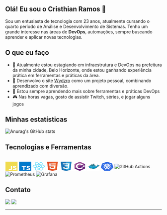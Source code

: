 ## Olá! Eu sou o Cristhian Ramos 👋

Sou um entusiasta de tecnologia com 23 anos, atualmente cursando o quarto período de Análise e Desenvolvimento de Sistemas. Tenho um grande interesse nas áreas de **DevOps**, automações, sempre buscando aprender e aplicar novas tecnologias.

## O que eu faço

- 💼 Atualmente estou estagiando em infraestrutura e DevOps na prefeitura da minha cidade, Belo Horizonte, onde estou ganhando experiência prática em ferramentas e práticas da área.
- 🔧 Desenvolvo o site [Wydzro](https://wydzro.com.br) como um projeto pessoal, combinando aprendizado com diversão.
- 🌱 Estou sempre aprendendo mais sobre ferramentas e práticas DevOps
- 🎮 Nas horas vagas, gosto de assistir Twitch, séries, e jogar alguns jogos


## Minhas estatísticas
![Anurag's GitHub stats](https://github-readme-stats.vercel.app/api?username=anuraghazra&show_icons=true&bg_color=00000000)


## Tecnologias e Ferramentas

<div style="display: inline_block"><br>
  <img align="center" alt="Cris-Js" height="30" width="40" src="https://raw.githubusercontent.com/devicons/devicon/master/icons/javascript/javascript-plain.svg">
  <img align="center" alt="Cris-Ts" height="30" width="40" src="https://raw.githubusercontent.com/devicons/devicon/master/icons/typescript/typescript-plain.svg">
  <img align="center" alt="Cris-React" height="30" width="40" src="https://raw.githubusercontent.com/devicons/devicon/master/icons/react/react-original.svg">
  <img align="center" alt="Cris-HTML" height="30" width="40" src="https://raw.githubusercontent.com/devicons/devicon/master/icons/html5/html5-original.svg">
  <img align="center" alt="Cris-CSS" height="30" width="40" src="https://raw.githubusercontent.com/devicons/devicon/master/icons/css3/css3-original.svg">
  <img align="center" alt="Cris-Csharp" height="30" width="40" src="https://raw.githubusercontent.com/devicons/devicon/master/icons/csharp/csharp-original.svg">
  <img align="center" alt="Cris-Docker" height="30" width="40" src="https://raw.githubusercontent.com/devicons/devicon/master/icons/docker/docker-original.svg">
  <img align="center" alt="Cris-Kubernetes" height="30" width="40" src="https://raw.githubusercontent.com/devicons/devicon/master/icons/kubernetes/kubernetes-plain.svg">
  <img align="center" alt="GitHub Actions" height="30" width="40" src="https://www.svgrepo.com/show/306098/githubactions.svg">
   <img align="center" alt="Prometheus" height="30" width="40" src="https://www.svgrepo.com/download/354219/prometheus.svg">
  <img align="center" alt="Grafana" height="30" width="40" src="https://grafana.com/static/assets/img/fav32.png">

</div>

  
  ## Contato
 
<div> 
  
  <a href="https://www.instagram.com/crizz.jpg/" target="_blank"><img src="https://img.shields.io/badge/-Instagram-%23E4405F?style=for-the-badge&logo=instagram&logoColor=white" target="_blank"></a>
<a href="mailto:cristhian_ramos15@hotmail.com"><img src="https://img.shields.io/badge/-Outlook-0078D4?style=for-the-badge&logo=microsoft-outlook&logoColor=white" target="_blank"></a>
</div>






---
